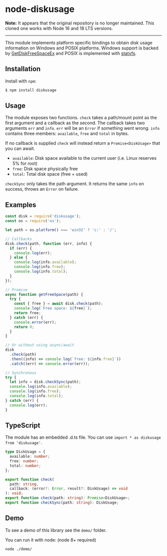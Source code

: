 # node-diskusage

**Note:**
It appears that the original repository is no longer maintained.
This cloned one works with Node 16 and 18 LTS versions.

---

This module implements platform specific bindings to obtain disk usage information on Windows and POSIX platforms. Windows support is backed by [GetDiskFreeSpaceEx](http://msdn.microsoft.com/en-us/library/windows/desktop/aa364937/) and POSIX is implemented with [statvfs](http://www.freebsd.org/cgi/man.cgi?query=statvfs).

## Installation

Install with `npm`:

```bash
$ npm install diskusage
```

## Usage

The module exposes two functions. `check` takes a path/mount point as the first argument and a callback as the second. The callback takes two arguments `err` and `info`. `err` will be an `Error` if something went wrong. `info` contains three members: `available`, `free` and `total` in bytes.

If no callback is supplied `check` will instead return a `Promise<DiskUsage>` that you can await.

- `available`: Disk space available to the current user (i.e. Linux reserves 5% for root)
- `free`: Disk space physically free
- `total`: Total disk space (free + used)

`checkSync` only takes the path argument. It returns the same `info` on success, throws an `Error` on failure.

## Examples

```js
const disk = require('diskusage');
const os = require('os');

let path = os.platform() === 'win32' ? 'c:' : '/';

// Callbacks
disk.check(path, function (err, info) {
  if (err) {
    console.log(err);
  } else {
    console.log(info.available);
    console.log(info.free);
    console.log(info.total);
  }
});

// Promise
async function getFreeSpace(path) {
  try {
    const { free } = await disk.check(path);
    console.log(`Free space: ${free}`);
    return free;
  } catch (err) {
    console.error(err);
    return 0;
  }
}

// Or without using async/await
disk
  .check(path)
  .then((info) => console.log(`free: ${info.free}`))
  .catch((err) => console.error(err));

// Synchronous
try {
  let info = disk.checkSync(path);
  console.log(info.available);
  console.log(info.free);
  console.log(info.total);
} catch (err) {
  console.log(err);
}
```

## TypeScript

The module has an embedded .d.ts file. You can use `import * as diskusage from 'diskusage'`.

```ts
type DiskUsage = {
  available: number;
  free: number;
  total: number;
};

export function check(
  path: string,
  callback: (error?: Error, result?: DiskUsage) => void
): void;
export function check(path: string): Promise<DiskUsage>;
export function checkSync(path: string): DiskUsage;
```

## Demo

To see a demo of this library see the `demo/` folder.

You can run it with node: (node 8+ required)

```bash
node ./demo/
```
